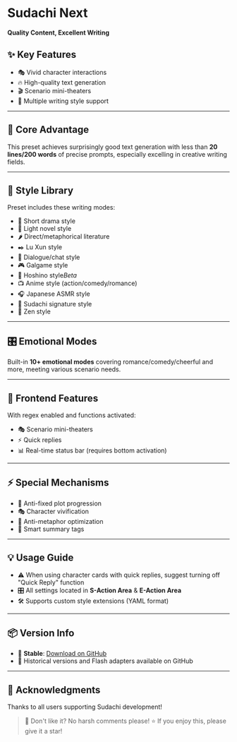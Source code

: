 # Sudachi Next
**Quality Content, Excellent Writing**

## ✨ Key Features
- 🎭 Vivid character interactions
- 🔥 High-quality text generation
- 🎬 Scenario mini-theaters
- 📖 Multiple writing style support

---

## 🎯 Core Advantage
This preset achieves surprisingly good text generation with less than **20 lines/200 words** of precise prompts, especially excelling in creative writing fields.

---

## 🎨 Style Library
Preset includes these writing modes:
- 🎪 Short drama style
- 📘 Light novel style
- 🌶️ Direct/metaphorical literature
- ✒️ Lu Xun style
- 💬 Dialogue/chat style
- 🎮 Galgame style
- 🌠 Hoshino style*Beta*
- 📺 Anime style (action/comedy/romance)
- 🎧 Japanese ASMR style
- 🍙 Sudachi signature style
- 🧘 Zen style

---

## 🎛️ Emotional Modes
Built-in **10+ emotional modes** covering romance/comedy/cheerful and more, meeting various scenario needs.

---

## 🚀 Frontend Features
With regex enabled and functions activated:
- 🎭 Scenario mini-theaters
- ⚡ Quick replies
- 📊 Real-time status bar (requires bottom activation)

---

## ⚡ Special Mechanisms
- 🔄 Anti-fixed plot progression
- 🎭 Character vivification
- 🚫 Anti-metaphor optimization
- 📝 Smart summary tags

---

## 💡 Usage Guide
- ⚠️ When using character cards with quick replies, suggest turning off "Quick Reply" function
- 🎛️ All settings located in **S-Action Area** & **E-Action Area**
- 🛠️ Supports custom style extensions (YAML format)

---

## 📦 Version Info
- 🎯 **Stable**: [Download on GitHub](https://github.com/LimeBlogs/Sudachi-Next/releases/tag/GB1.01)
- 🔄 Historical versions and Flash adapters available on GitHub

---

## 💝 Acknowledgments
Thanks to all users supporting Sudachi development!
> 🙏 Don't like it? No harsh comments please!
> ⭐ If you enjoy this, please give it a star!
